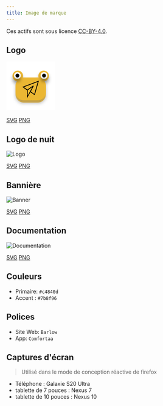 ```yaml
---
title: Image de marque
---
```


Ces actifs sont sous licence [CC-BY-4.0](https://github.com/LinwoodDev/Butterfly/blob/develop/BRANDING_LICENSE).

## Logo

![Logo](/img/logo.svg)

[SVG](/img/logo.svg) [PNG](/img/logo.png)

## Logo de nuit

![Logo](/img/nightly.svg)

[SVG](/img/nightly.svg) [PNG](/img/nightly.png)

## Bannière

![Banner](/img/banner.svg)

[SVG](/img/banner.svg) [PNG](/img/banner.png)

## Documentation

![Documentation](/img/docs.svg)

[SVG](/img/docs.svg) [PNG](/img/docs.png)

## Couleurs

- Primaire: `#c4840d`
- Accent : `#7b8f96`

## Polices

- Site Web: `Barlow`
- App: `Comfortaa`

## Captures d'écran

> Utilisé dans le mode de conception réactive de firefox

- Téléphone : Galaxie S20 Ultra
- tablette de 7 pouces : Nexus 7
- tablette de 10 pouces : Nexus 10
